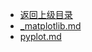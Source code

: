 - [返回上级目录](../)
- [_matplotlib.md](计算机/人工智能/Python_AI相关/matplotlib/_matplotlib.md)
- [pyplot.md](计算机/人工智能/Python_AI相关/matplotlib/pyplot.md)